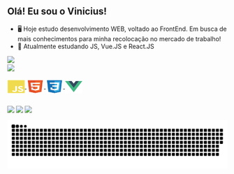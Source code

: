 ## Olá! Eu sou o Vinicius!

- 🖥️ Hoje estudo desenvolvimento WEB, voltado ao FrontEnd. Em busca de mais conhecimentos para minha recolocação no mercado de trabalho! 
- 📔 Atualmente estudando JS, Vue.JS e React.JS 
 <div>
  <a href="https://github.com/viniciuslima06">
  <img height="180em" src="https://github-readme-stats.vercel.app/api?username=viniciuslima06&show_icons=true&theme=dark&include_all_commits=true&count_private=true"/>
</div>
 <img height="180em" src="https://github-readme-stats.vercel.app/api/top-langs/?username=viniciuslima06&layout=compact&langs_count=16&theme=dark"/>
</div>
<div style="display: inline_block"><br>
  <img align="center" alt="Vinicius-JS" height="30" width="40" src="https://raw.githubusercontent.com/devicons/devicon/master/icons/javascript/javascript-plain.svg">
  <img align="center" alt="Vinicius-HTML" height="30" width="40" src="https://raw.githubusercontent.com/devicons/devicon/master/icons/html5/html5-original.svg">
  <img align="center" alt="Vinicius-CSS" height="30" width="40" src="https://raw.githubusercontent.com/devicons/devicon/master/icons/css3/css3-original.svg">
  <img align="center" alt="Vinicius-VUEJS" height="30" width="40" src="https://raw.githubusercontent.com/devicons/devicon/master/icons/vuejs/vuejs-original.svg" />
</div>
  
  ##
 
<div>
 <a href="https://www.linkedin.com/in/vinicius-lima-b391741b1/" target="_blank"><img src="https://img.shields.io/badge/-LinkedIn-%230077B5?style=for-the-badge&logo=linkedin&logoColor=white" target="_blank"></a>
 <a href="https://instagram.com/viniciuslima05_" target="_blank"><img src="https://img.shields.io/badge/-Instagram-%23E4405F?style=for-the-badge&logo=instagram&logoColor=white" target="_blank"></a>
 <a href = "mailto:contatovinicius.me@gmail.com"><img src="https://img.shields.io/badge/Gmail-D14836?style=for-the-badge&logo=gmail&logoColor=white" target="_blank"></a>
 
 ![Snake animation](https://github.com/viniciuslima06/viniciuslima06/blob/output/github-contribution-grid-snake.svg)
 
</div>
